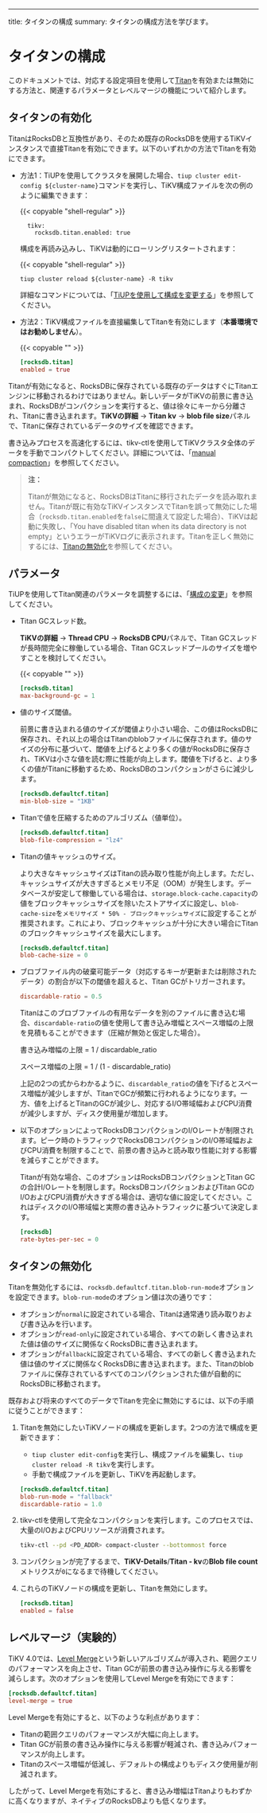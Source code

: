 ---
title: タイタンの構成
summary: タイタンの構成方法を学びます。

# タイタンの構成

このドキュメントでは、対応する設定項目を使用して[Titan](/storage-engine/titan-overview.md)を有効または無効にする方法と、関連するパラメータとレベルマージの機能について紹介します。

## タイタンの有効化

TitanはRocksDBと互換性があり、そのため既存のRocksDBを使用するTiKVインスタンスで直接Titanを有効にできます。以下のいずれかの方法でTitanを有効にできます。

+ 方法1：TiUPを使用してクラスタを展開した場合、`tiup cluster edit-config ${cluster-name}`コマンドを実行し、TiKV構成ファイルを次の例のように編集できます：

    {{< copyable "shell-regular" >}}

    ```shell
      tikv:
        rocksdb.titan.enabled: true
    ```

    構成を再読み込みし、TiKVは動的にローリングリスタートされます：

    {{< copyable "shell-regular" >}}

    ```shell
    tiup cluster reload ${cluster-name} -R tikv
    ```

    詳細なコマンドについては、「[TiUPを使用して構成を変更する](/maintain-tidb-using-tiup.md#modify-the-configuration)」を参照してください。

+ 方法2：TiKV構成ファイルを直接編集してTitanを有効にします（**本番環境ではお勧めしません**）。

    {{< copyable "" >}}

    ``` toml
    [rocksdb.titan]
    enabled = true
    ```

Titanが有効になると、RocksDBに保存されている既存のデータはすぐにTitanエンジンに移動されるわけではありません。新しいデータがTiKVの前景に書き込まれ、RocksDBがコンパクションを実行すると、値は徐々にキーから分離され、Titanに書き込まれます。**TiKVの詳細** -> **Titan kv** -> **blob file size**パネルで、Titanに保存されているデータのサイズを確認できます。

書き込みプロセスを高速化するには、tikv-ctlを使用してTiKVクラスタ全体のデータを手動でコンパクトしてください。詳細については、「[manual compaction](/tikv-control.md#compact-data-of-the-whole-tikv-cluster-manually)」を参照してください。

> **注：**
>
> Titanが無効になると、RocksDBはTitanに移行されたデータを読み取れません。Titanが既に有効なTiKVインスタンスでTitanを誤って無効にした場合（`rocksdb.titan.enabled`を`false`に間違えて設定した場合）、TiKVは起動に失敗し、「You have disabled titan when its data directory is not empty」というエラーがTiKVログに表示されます。Titanを正しく無効にするには、[Titanの無効化](#disable-titan)を参照してください。

## パラメータ

TiUPを使用してTitan関連のパラメータを調整するには、「[構成の変更](/maintain-tidb-using-tiup.md#modify-the-configuration)」を参照してください。

+ Titan GCスレッド数。

    **TiKVの詳細** -> **Thread CPU** -> **RocksDB CPU**パネルで、Titan GCスレッドが長時間完全に稼働している場合、Titan GCスレッドプールのサイズを増やすことを検討してください。

    {{< copyable "" >}}

    ```toml
    [rocksdb.titan]
    max-background-gc = 1
    ```

+ 値のサイズ閾値。

    前景に書き込まれる値のサイズが閾値より小さい場合、この値はRocksDBに保存され、それ以上の場合はTitanのblobファイルに保存されます。値のサイズの分布に基づいて、閾値を上げるとより多くの値がRocksDBに保存され、TiKVは小さな値を読む際に性能が向上します。閾値を下げると、より多くの値がTitanに移動するため、RocksDBのコンパクションがさらに減少します。

    ```toml
    [rocksdb.defaultcf.titan]
    min-blob-size = "1KB"
    ```

+ Titanで値を圧縮するためのアルゴリズム（値単位）。

    ```toml
    [rocksdb.defaultcf.titan]
    blob-file-compression = "lz4"
    ```

+ Titanの値キャッシュのサイズ。

    より大きなキャッシュサイズはTitanの読み取り性能が向上します。ただし、キャッシュサイズが大きすぎるとメモリ不足（OOM）が発生します。データベースが安定して稼働している場合は、`storage.block-cache.capacity`の値をブロックキャッシュサイズを除いたストアサイズに設定し、`blob-cache-size`を`メモリサイズ * 50% - ブロックキャッシュサイズ`に設定することが推奨されます。これにより、ブロックキャッシュが十分に大きい場合にTitanのブロックキャッシュサイズを最大にします。

    ```toml
    [rocksdb.defaultcf.titan]
    blob-cache-size = 0
    ```

+ ブロブファイル内の破棄可能データ（対応するキーが更新または削除されたデータ）の割合が以下の閾値を超えると、Titan GCがトリガーされます。

    ```toml
    discardable-ratio = 0.5
    ```

    Titanはこのブロブファイルの有用なデータを別のファイルに書き込む場合、`discardable-ratio`の値を使用して書き込み増幅とスペース増幅の上限を見積もることができます（圧縮が無効と仮定した場合）。

    書き込み増幅の上限 = 1 / discardable_ratio

    スペース増幅の上限 = 1 / (1 - discardable_ratio)

    上記の2つの式からわかるように、`discardable_ratio`の値を下げるとスペース増幅が減少しますが、TitanでGCが頻繁に行われるようになります。一方、値を上げるとTitanのGCが減少し、対応するI/O帯域幅およびCPU消費が減少しますが、ディスク使用量が増加します。

+ 以下のオプションによってRocksDBコンパクションのI/Oレートが制限されます。ピーク時のトラフィックでRocksDBコンパクションのI/O帯域幅およびCPU消費を制限することで、前景の書き込みと読み取り性能に対する影響を減らすことができます。

    Titanが有効な場合、このオプションはRocksDBコンパクションとTitan GCの合計I/Oレートを制限します。RocksDBコンパクションおよびTitan GCのI/OおよびCPU消費が大きすぎる場合は、適切な値に設定してください。これはディスクのI/O帯域幅と実際の書き込みトラフィックに基づいて決定します。

    ```toml
    [rocksdb]
    rate-bytes-per-sec = 0
    ```

## タイタンの無効化

Titanを無効化するには、`rocksdb.defaultcf.titan.blob-run-mode`オプションを設定できます。`blob-run-mode`のオプション値は次の通りです：

- オプションが`normal`に設定されている場合、Titanは通常通り読み取りおよび書き込みを行います。
- オプションが`read-only`に設定されている場合、すべての新しく書き込まれた値は値のサイズに関係なくRocksDBに書き込まれます。
- オプションが`fallback`に設定されている場合、すべての新しく書き込まれた値は値のサイズに関係なくRocksDBに書き込まれます。また、Titanのblobファイルに保存されているすべてのコンパクションされた値が自動的にRocksDBに移動されます。

既存および将来のすべてのデータでTitanを完全に無効にするには、以下の手順に従うことができます：

1. Titanを無効にしたいTiKVノードの構成を更新します。2つの方法で構成を更新できます：

    + `tiup cluster edit-config`を実行し、構成ファイルを編集し、`tiup cluster reload -R tikv`を実行します。
    + 手動で構成ファイルを更新し、TiKVを再起動します。

    ```toml
    [rocksdb.defaultcf.titan]
    blob-run-mode = "fallback"
    discardable-ratio = 1.0
    ```

2. tikv-ctlを使用して完全なコンパクションを実行します。このプロセスでは、大量のI/OおよびCPUリソースが消費されます。

    ```bash
    tikv-ctl --pd <PD_ADDR> compact-cluster --bottommost force
    ```

3. コンパクションが完了するまで、**TiKV-Details**/**Titan - kv**の**Blob file count**メトリクスが`0`になるまで待機してください。

4. これらのTiKVノードの構成を更新し、Titanを無効にします。

    ```toml
    [rocksdb.titan]
    enabled = false
    ```

## レベルマージ（実験的）

TiKV 4.0では、[Level Merge](/storage-engine/titan-overview.md#level-merge)という新しいアルゴリズムが導入され、範囲クエリのパフォーマンスを向上させ、Titan GCが前景の書き込み操作に与える影響を減らします。次のオプションを使用してLevel Mergeを有効にできます：

```toml
[rocksdb.defaultcf.titan]
level-merge = true
```

Level Mergeを有効にすると、以下のような利点があります：

- Titanの範囲クエリのパフォーマンスが大幅に向上します。
- Titan GCが前景の書き込み操作に与える影響が軽減され、書き込みパフォーマンスが向上します。
- Titanのスペース増幅が低減し、デフォルトの構成よりもディスク使用量が削減されます。

したがって、Level Mergeを有効にすると、書き込み増幅はTitanよりもわずかに高くなりますが、ネイティブのRocksDBよりも低くなります。